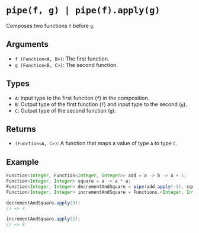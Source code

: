 # `pipe(f, g) | pipe(f).apply(g)`

Composes two functions `f` before `g`.

## Arguments

* `f (Function<A, B>)`: The first function.
* `g (Function<B, C>)`: The second function.

## Types

* `A`: Input type to the first function (`f`) in the composition.
* `B`: Output type of the first function (`f`) and input type to the second (`g`).
* `C`: Output type of the second function (`g`).

## Returns

* `(Function<A, C>)`: A function that maps a value of type `A` to type `C`.

## Example

```java
Function<Integer, Function<Integer, Integer>> add = a -> b -> a + 1;
Function<Integer, Integer> square = a -> a * a;
Function<Integer, Integer> decrementAndSquare = pipe(add.apply(-1), square);
Function<Integer, Integer> incrementAndSquare = Functions.<Integer, Integer, Integer>pipe(add.apply(1)).apply(square);

decrementAndSquare.apply(3);
// => 4

incrementAndSquare.apply(2);
// => 9
```
